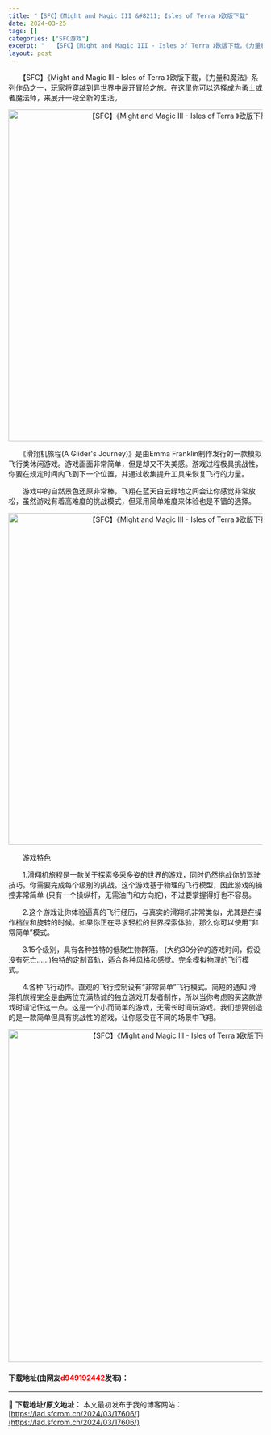 ```yaml
---
title: "【SFC】《Might and Magic III &#8211; Isles of Terra 》欧版下载"
date: 2024-03-25
tags: []
categories: ["SFC游戏"]
excerpt: "　　【SFC】《Might and Magic III - Isles of Terra 》欧版下载，《力量和魔法》系列作品之一，玩家将穿越到异世界中展开冒险之旅。在这里你可以选择成为勇士或者魔法师，来展开一段全新的生活。 　　《滑翔机旅程(A Glider&#039;s Journey)》是由Emm&hellip;"
layout: post
---
```


 <p>　　【SFC】《Might and Magic III - Isles of Terra 》欧版下载，《力量和魔法》系列作品之一，玩家将穿越到异世界中展开冒险之旅。在这里你可以选择成为勇士或者魔法师，来展开一段全新的生活。</p> <p align="center"><img align="" border="0" src="https://lad.sfcrom.cn/wp-content/uploads/2024/03/20240325_6600c27bab57f.png" width="656" alt="【SFC】《Might and Magic III - Isles of Terra 》欧版下载" /></p> <p>　　《滑翔机旅程(A Glider&#39;s Journey)》是由Emma Franklin制作发行的一款模拟飞行类休闲游戏。游戏画面非常简单，但是却又不失美感。游戏过程极具挑战性，你要在规定时间内飞到下一个位置，并通过收集提升工具来恢复飞行的力量。</p> <p>　　游戏中的自然景色还原非常棒，飞翔在蓝天白云绿地之间会让你感觉非常放松，虽然游戏有着高难度的挑战模式，但采用简单难度来体验也是不错的选择。</p> <p align="center"><img align="" border="0" src="https://lad.sfcrom.cn/wp-content/uploads/2024/03/20240325_6600c27d3b31c.png" width="657" alt="【SFC】《Might and Magic III - Isles of Terra 》欧版下载" /></p> <p>　　游戏特色</p> <p>　　1.滑翔机旅程是一款关于探索多采多姿的世界的游戏，同时仍然挑战你的驾驶技巧。你需要完成每个级别的挑战。这个游戏基于物理的飞行模型，因此游戏的操控非常简单 (只有一个操纵杆，无需油门和方向舵)，不过要掌握得好也不容易。</p> <p>　　2.这个游戏让你体验逼真的飞行经历，与真实的滑翔机非常类似，尤其是在操作档位和旋转的时候。如果你正在寻求轻松的世界探索体验，那么你可以使用&ldquo;非常简单&rdquo;模式。</p> <p>　　3.15个级别，具有各种独特的低聚生物群落。 (大约30分钟的游戏时间，假设没有死亡......)独特的定制音轨，适合各种风格和感觉。完全模拟物理的飞行模式。</p> <p>　　4.各种飞行动作。直观的飞行控制设有&ldquo;非常简单&rdquo;飞行模式。简短的通知:滑翔机旅程完全是由两位充满热诚的独立游戏开发者制作，所以当你考虑购买这款游戏时请记住这一点。这是一个小而简单的游戏，无需长时间玩游戏。我们想要创造的是一款简单但具有挑战性的游戏，让你感受在不同的场景中飞翔。</p> <p align="center"><img align="" border="0" src="https://lad.sfcrom.cn/wp-content/uploads/2024/03/20240325_6600c27ece51a.png" width="659" alt="【SFC】《Might and Magic III - Isles of Terra 》欧版下载" /></p> <p><h4>下载地址(由网友<font color="red">d949192442</font>发布)：</h4></p> 

---
📖 **下载地址/原文地址：** 本文最初发布于我的博客网站：[https://lad.sfcrom.cn/2024/03/17606/](https://lad.sfcrom.cn/2024/03/17606/)
